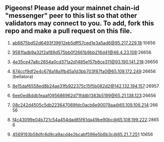 ## Pigeons! Please add your mainnet chain-id "messenger" peer to this list so that other validators may connect to you. To add, fork this repo and make a pull request on this file. 

1. ab6875bd52d6493f39612eb5dff57ced1e3a5ad6@95.217.229.18:10656

2. 9581fadb9a32f2af89d575bb0f2661b9bb216d41@46.4.23.108:26656

3. 4e35ce47a8c2654a0cd371a2d1485e157b6ce311@93.190.141.218:26656

4. 874ccf9df2e4c678a18a1fb45a1d3bb703f87fa0@65.109.172.249:26656 (bellatora)

5. 8e15daf6558ed8b24ae31fb922375c15f5b082d2@142.132.194.157:26957

6. 6ee0ed8ddb1eaaf095686962d71fddb1383b5199@65.21.138.123:26656

7. 08c242d4505c5db223647069fdc0acb6e90079aa@65.109.106.214:26656

8. f4c43099e04b721c54a454dad85f61da49be90bc@65.108.199.222:28656

9. 4569193b58dfc6d9ca9acd4e2bcabf596e5b6b3c@65.21.7.251:10656

